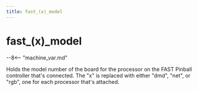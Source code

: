 ```yaml
---
title: fast_(x)_model
---
```


# fast_(x)\_model


--8<-- "machine_var.md"

Holds the model number of the board for the processor on the FAST
Pinball controller that's connected. The "x" is replaced with either
"dmd", "net", or "rgb", one for each processor that's attached.
